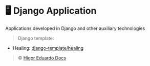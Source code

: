 # :desktop_computer: Django Application

Applications developed in Django and other auxiliary technologies

> Django template:

- Healing: [django-template/healing](https://github.com/higoreduardodocs/django/tree/django-template/healing)

> :copyright: [Higor Eduardo Docs](https://github.com/higoreduardodocs)
